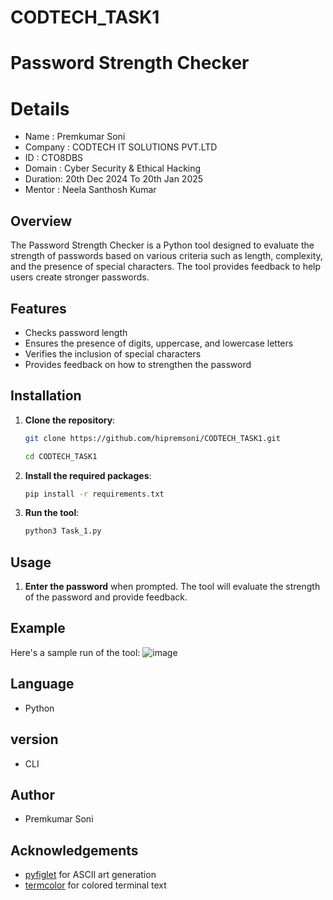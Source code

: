 # CODTECH_TASK1

# Password Strength Checker

# Details 
- Name : Premkumar Soni 
- Company : CODTECH IT SOLUTIONS PVT.LTD
- ID : CTO8DBS
- Domain : Cyber Security & Ethical Hacking
- Duration: 20th Dec 2024 To 20th Jan 2025
- Mentor : Neela Santhosh Kumar 

## Overview

The Password Strength Checker is a Python tool designed to evaluate the strength of passwords based on various criteria such as length, complexity, and the presence of special characters. The tool provides feedback to help users create stronger passwords.

## Features

- Checks password length
- Ensures the presence of digits, uppercase, and lowercase letters
- Verifies the inclusion of special characters
- Provides feedback on how to strengthen the password

## Installation

1. **Clone the repository**:
   ```bash
   git clone https://github.com/hipremsoni/CODTECH_TASK1.git
   ```
   ```bash
   cd CODTECH_TASK1
   ```

2. **Install the required packages**:
   ```bash
   pip install -r requirements.txt
   ```

3. **Run the tool**:
   ```bash
   python3 Task_1.py
   ```

## Usage

1. **Enter the password** when prompted. The tool will evaluate the strength of the password and provide feedback.

## Example

Here's a sample run of the tool:
![image](https://github.com/user-attachments/assets/f0241ab8-ff42-4221-8fa8-0934705cc0de)

## Language 
- Python

## version 
- CLI

## Author

- Premkumar Soni

## Acknowledgements

- [pyfiglet](https://github.com/pwaller/pyfiglet) for ASCII art generation
- [termcolor](https://pypi.org/project/termcolor/) for colored terminal text

